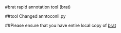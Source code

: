 #brat rapid annotation tool (brat)

##tool
Changed anntoconll.py

##Please ensure that you have entire local copy of [brat](https://github.com/nlplab/brat)